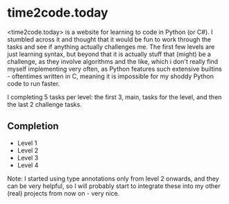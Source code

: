 # time2code.today

<time2code.today> is a website for learning to code in Python (or C#). I stumbled across it and thought that it would be fun to work through the tasks and see if anything actually challenges me. The first few levels are just learning syntax, but beyond that it is actually stuff that (might) be a challenge, as they involve algorithms and the like, which i don't really find myself implementing very often, as Python features such extensive builtins - oftentimes written in C, meaning it is impossible for my shoddy Python code to run faster.

I completing 5 tasks per level: the first 3, main, tasks for the level, and then the last 2 challenge tasks.

## Completion

- Level 1
- Level 2
- Level 3
- Level 4

Note: I started using type annotations only from level 2 onwards, and they can be very helpful, so I will probably start to integrate these into my other (real) projects from now on - very nice.
